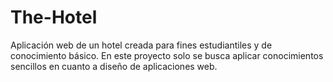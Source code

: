 # The-Hotel
Aplicación web de un hotel creada para fines estudiantiles y de conocimiento básico. En este proyecto solo se busca aplicar conocimientos sencillos en cuanto a diseño de aplicaciones web.